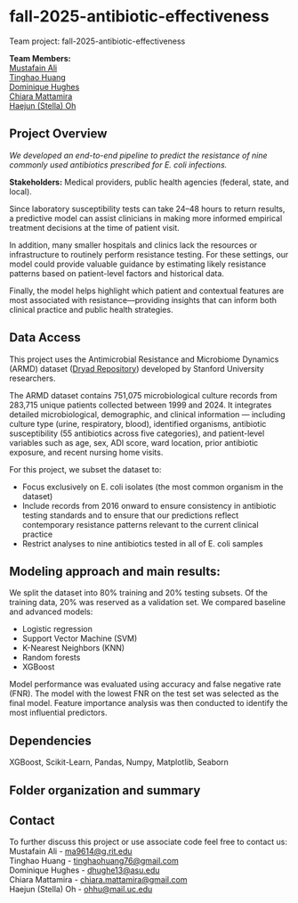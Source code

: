 # fall-2025-antibiotic-effectiveness
Team project: fall-2025-antibiotic-effectiveness

**Team Members:** <br>
[Mustafain Ali](https://github.com/alimustafain) <br>
[Tinghao Huang](https://github.com/tinghao-huang-4939)<br>
[Dominique Hughes](https://github.com/dhughe13)<br>
[Chiara Mattamira](https://github.com/cmattamira)<br>
[Haejun (Stella) Oh](https://github.com/Haejun-Oh)<br>

## Project Overview

*We developed an end-to-end pipeline to predict the resistance of nine commonly used antibiotics prescribed for E. coli infections.*

**Stakeholders:** Medical providers, public health agencies (federal, state, and local).

Since laboratory susceptibility tests can take 24–48 hours to return results, a predictive model can assist clinicians in making more informed empirical treatment decisions at the time of patient visit.

In addition, many smaller hospitals and clinics lack the resources or infrastructure to routinely perform resistance testing. For these settings, our model could provide valuable guidance by estimating likely resistance patterns based on patient-level factors and historical data.

Finally, the model helps highlight which patient and contextual features are most associated with resistance—providing insights that can inform both clinical practice and public health strategies.

## Data Access
This project uses the Antimicrobial Resistance and Microbiome Dynamics (ARMD) dataset ([Dryad Repository](https://datadryad.org/dataset/doi:10.5061/dryad.jq2bvq8kp)) developed by Stanford University researchers.

The ARMD dataset contains 751,075 microbiological culture records from 283,715 unique patients collected between 1999 and 2024. It integrates detailed microbiological, demographic, and clinical information — including culture type (urine, respiratory, blood), identified organisms, antibiotic susceptibility (55 antibiotics across five categories), and patient-level variables such as age, sex, ADI score, ward location, prior antibiotic exposure, and recent nursing home visits.

For this project, we subset the dataset to:
- Focus exclusively on E. coli isolates (the most common organism in the dataset)
- Include records from 2016 onward to ensure consistency in antibiotic testing standards and to ensure that our predictions reflect contemporary resistance patterns relevant to the current clinical practice
- Restrict analyses to nine antibiotics tested in all of E. coli samples

## Modeling approach and main results: 
We split the dataset into 80% training and 20% testing subsets. Of the training data, 20% was reserved as a validation set. 
We compared baseline and advanced models: 
- Logistic regression
- Support Vector Machine (SVM)
- K-Nearest Neighbors (KNN)
- Random forests
- XGBoost

Model performance was evaluated using accuracy and false negative rate (FNR).
The model with the lowest FNR on the test set was selected as the final model.
Feature importance analysis was then conducted to identify the most influential predictors.


## Dependencies
 XGBoost, Scikit-Learn, Pandas, Numpy, Matplotlib, Seaborn





## Folder organization and summary


## Contact
To further discuss this project or use associate code feel free to contact us: <br>
Mustafain Ali - ma9614@g.rit.edu <br>
Tinghao Huang - tinghaohuang76@gmail.com  <br>
Dominique Hughes - dhughe13@asu.edu <br>
Chiara Mattamira - chiara.mattamira@gmail.com <br>
Haejun (Stella) Oh - ohhu@mail.uc.edu <br>
